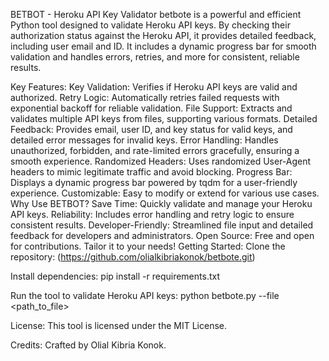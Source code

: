BETBOT - Heroku API Key Validator
betbote is a powerful and efficient Python tool designed to validate Heroku API keys. By checking their authorization status against the Heroku API, it provides detailed feedback, including user email and ID. It includes a dynamic progress bar for smooth validation and handles errors, retries, and more for consistent, reliable results.

Key Features:
Key Validation: Verifies if Heroku API keys are valid and authorized.
Retry Logic: Automatically retries failed requests with exponential backoff for reliable validation.
File Support: Extracts and validates multiple API keys from files, supporting various formats.
Detailed Feedback: Provides email, user ID, and key status for valid keys, and detailed error messages for invalid keys.
Error Handling: Handles unauthorized, forbidden, and rate-limited errors gracefully, ensuring a smooth experience.
Randomized Headers: Uses randomized User-Agent headers to mimic legitimate traffic and avoid blocking.
Progress Bar: Displays a dynamic progress bar powered by tqdm for a user-friendly experience.
Customizable: Easy to modify or extend for various use cases.
Why Use BETBOT?
Save Time: Quickly validate and manage your Heroku API keys.
Reliability: Includes error handling and retry logic to ensure consistent results.
Developer-Friendly: Streamlined file input and detailed feedback for developers and administrators.
Open Source: Free and open for contributions. Tailor it to your needs!
Getting Started:
Clone the repository:
(https://github.com/olialkibriakonok/betbote.git)

Install dependencies:
pip install -r requirements.txt

Run the tool to validate Heroku API keys:
python betbote.py --file <path_to_file>

License:
This tool is licensed under the MIT License.

Credits:
Crafted by Olial Kibria Konok.


